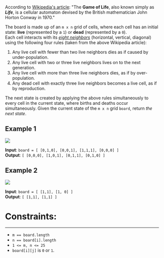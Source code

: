 According to [Wikipedia's article](https://en.wikipedia.org/wiki/Conway%27s_Game_of_Life): "The **Game of Life**, also known simply as ***Life***, is a cellular automaton devised by the British mathematician John Horton Conway in 1970."

The board is made up of an `m x n` grid of cells, where each cell has an initial state:
**live** (represented by a `1`) or
**dead** (represented by a `0`).   
Each cell interacts with its [*eight neighbors*](https://en.wikipedia.org/wiki/Moore_neighborhood)  (horizontal, vertical, diagonal) using the following four rules (taken from the above Wikipedia article):
1. Any live cell with fewer than two live neighbors dies as if caused by under-population.
2. Any live cell with two or three live neighbors lives on to the next generation.
3. Any live cell with more than three live neighbors dies, as if by over-population.
4. Any dead cell with exactly three live neighbors becomes a live cell, as if by reproduction.

The next state is created by applying the above rules simultaneously to every cell in the current state,
where births and deaths occur simultaneously. Given the current state of the `m x n` grid `board`, return *the next state*.

## Example 1

<img src="./grid1.jpg" />

**Input**: `board = [
[0,1,0],
[0,0,1],
[1,1,1],
[0,0,0]
]`  
**Output**: `[
[0,0,0],
[1,0,1],
[0,1,1],
[0,1,0]
]`

## Example 2

<img src="./grid2.jpg" />

**Input**: `board = [
[1,1],
[1, 0]
]`  
**Output**: `[
[1,1],
[1,1]
]`


# Constraints:
_______________________________
*    `m == board.length`
*    `n == board[i].length`
*    `1 <= m, n <= 25`
*    `board[i][j]` is `0` or `1`.

